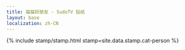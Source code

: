 ```yaml
---
title: 猫猫好朋友 - SudoTV 贴纸
layout: base
localization: zh-CN
---
```


{% include stamp/stamp.html
    stamp=site.data.stamp.cat-person
%}